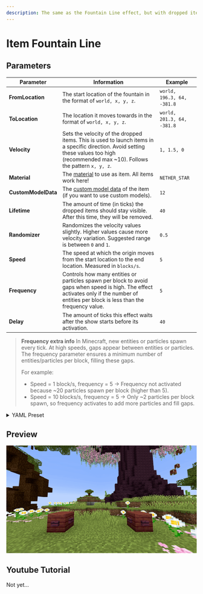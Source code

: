```yaml
---
description: The same as the Fountain Line effect, but with dropped items instead of falling blocks.
---
```


# Item Fountain Line

## Parameters

| Parameter           | Information                                                                                                                                                                               | Example                    |
|---------------------|-------------------------------------------------------------------------------------------------------------------------------------------------------------------------------------------|----------------------------|
| **FromLocation**    | The start location of the fountain in the format of `world, x, y, z`.                                                                                                                     | `world, 196.3, 64, -381.8` |
| **ToLocation**      | The location it moves towards in the format of `world, x, y, z`.                                                                                                                          | `world, 201.3, 64, -381.8` |
| **Velocity**        | Sets the velocity of the dropped items. This is used to launch items in a specific direction. Avoid setting these values too high (recommended max \~10). Follows the pattern `x, y, z`.  | `1, 1.5, 0`                |
| **Material**        | The [material](https://hub.spigotmc.org/javadocs/bukkit/org/bukkit/Material.html) to use as item. All items work here!                                                                    | `NETHER_STAR`              |
| **CustomModelData** | The [custom model data](https://mcmodels.net/how-to-tutorials/resource-pack-tutorials/what-is-custommodeldata-2/) of the item (if you want to use custom models).                         | `12`                       |
| **Lifetime**        | The amount of time (in ticks) the dropped items should stay visible. After this time, they will be removed.                                                                               | `40`                       |
| **Randomizer**      | Randomizes the velocity values slightly. Higher values cause more velocity variation. Suggested range is between `0` and `1`.                                                             | `0.5`                      |
| **Speed**           | The speed at which the origin moves from the start location to the end location. Measured in `blocks/s`.                                                                                  | `5`                        |
| **Frequency**       | Controls how many entities or particles spawn per block to avoid gaps when speed is high. The effect activates only if the number of entities per block is less than the frequency value. | `5`                        |
| **Delay**           | The amount of ticks this effect waits after the show starts before its activation.                                                                                                        | `40`                       |

> **Frequency extra info**
> In Minecraft, new entities or particles spawn every tick. At high speeds, gaps appear between entities or particles. The frequency parameter ensures a minimum number of entities/particles per block, filling these gaps.
>
> For example:
>
> * Speed = 1 block/s, frequency = 5 → Frequency not activated because \~20 particles spawn per block (higher than 5).
> * Speed = 10 blocks/s, frequency = 5 → Only \~2 particles per block spawn, so frequency activates to add more particles and fill gaps.

<details>
<summary>YAML Preset</summary>

```yaml
'1':
Type: ITEM_FOUNTAIN_LINE
FromLocation: world, 0, 0, 0
ToLocation: world, 0, 3, 0
Velocity: 0, 0, 0
Material: BLUE_STAINED_GLASS
CustomModelData: 0
Lifetime: 40
Randomizer: 0
Speed: 1
Frequency: 5
Delay: 0
```

</details>

## Preview

![Item Fountain Line Preview](../assets/previews/item-fountain-line.gif)

## Youtube Tutorial

Not yet...
